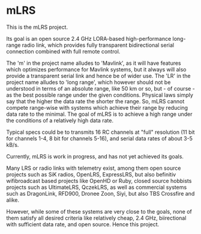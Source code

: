 # mLRS

This is the mLRS project.

Its goal is an open source 2.4 GHz LORA-based high-performance long-range radio link, which provides fully transparent bidirectional serial connection combined with full remote control.

The 'm' in the project name alludes to 'Mavlink', as it will have features which optimizes performance for Mavlink systems, but it always will also provide a transparent serial link and hence be of wider use. The 'LR' in the project name alludes to 'long range', which however should not be understood in terms of an absolute range, like 50 km or so, but - of course - as the best possible range under the given conditions. Physical laws simply say that the higher the data rate the shorter the range. So, mLRS cannot compete range-wise with systems which achieve their range by reducing data rate to the minimal. The goal of mLRS is to achieve a high range under the conditions of a relatively high data rate. 

Typical specs could be to transmits 16 RC channels at "full" resolution (11 bit for channels 1-4, 8 bit for channels 5-16), and serial data rates of about 3-5 kB/s.

Currently, mLRS is work in progress, and has not yet achieved its goals.

Many LRS or radio links with telemetry exist, among them open source projects such as SiK radios, OpenLRS, ExpressLRS, but also befinitiv wifibroadcast based projects like OpenHD or Ruby, closed source hobbists projects such as UltimateLRS, QczekLRS, as well as commercial systems such as DragonLink, RFD900, Dronee Zoon, Siyi, but also TBS Crossfire and alike.

However, while some of these systems are very close to the goals, none of them satisfy all desired criteria like relatively cheap, 2.4 GHz, biirectional with sufficient data rate, and open source. Hence this project.    
